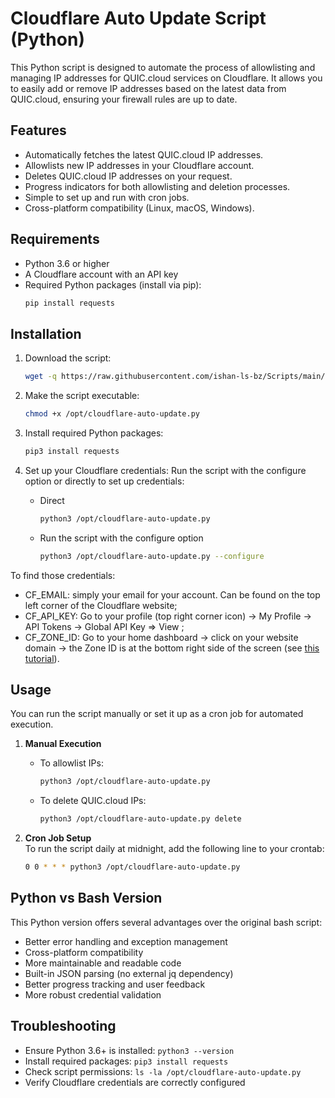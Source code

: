# Cloudflare Auto Update Script (Python)

This Python script is designed to automate the process of allowlisting and managing IP addresses for QUIC.cloud services on Cloudflare. It allows you to easily add or remove IP addresses based on the latest data from QUIC.cloud, ensuring your firewall rules are up to date.

## Features

- Automatically fetches the latest QUIC.cloud IP addresses.
- Allowlists new IP addresses in your Cloudflare account.
- Deletes QUIC.cloud IP addresses on your request.
- Progress indicators for both allowlisting and deletion processes.
- Simple to set up and run with cron jobs.
- Cross-platform compatibility (Linux, macOS, Windows).

## Requirements

- Python 3.6 or higher
- A Cloudflare account with an API key
- Required Python packages (install via pip):
  ```bash
  pip install requests
  ```

## Installation

1. Download the script:
   ```bash
   wget -q https://raw.githubusercontent.com/ishan-ls-bz/Scripts/main/cf/cloudflare-auto-update.py -P /opt/
   ```

2. Make the script executable:
   ```bash
   chmod +x /opt/cloudflare-auto-update.py
   ```

3. Install required Python packages:
   ```bash
   pip3 install requests
   ```

4. Set up your Cloudflare credentials: Run the script with the configure option or directly to set up credentials:
   - Direct
     ```bash
     python3 /opt/cloudflare-auto-update.py
     ```
   - Run the script with the configure option
     ```bash
     python3 /opt/cloudflare-auto-update.py --configure
     ```

To find those credentials:
* CF_EMAIL: simply your email for your account. Can be found on the top left corner of the Cloudflare website;
* CF_API_KEY: Go to your profile (top right corner icon) -> My Profile -> API Tokens -> Global API Key => View ;
* CF_ZONE_ID: Go to your home dashboard -> click on your website domain -> the Zone ID is at the bottom right side of the screen (see [this tutorial](https://developers.cloudflare.com/fundamentals/setup/find-account-and-zone-ids/)).

## Usage

You can run the script manually or set it up as a cron job for automated execution.

1. **Manual Execution**
   - To allowlist IPs:
     ```bash
     python3 /opt/cloudflare-auto-update.py
     ```
   - To delete QUIC.cloud IPs:
     ```bash
     python3 /opt/cloudflare-auto-update.py delete
     ```

2. **Cron Job Setup** \
    To run the script daily at midnight, add the following line to your crontab:
    ```bash
    0 0 * * * python3 /opt/cloudflare-auto-update.py
    ```

## Python vs Bash Version

This Python version offers several advantages over the original bash script:
- Better error handling and exception management
- Cross-platform compatibility
- More maintainable and readable code
- Built-in JSON parsing (no external jq dependency)
- Better progress tracking and user feedback
- More robust credential validation

## Troubleshooting

- Ensure Python 3.6+ is installed: `python3 --version`
- Install required packages: `pip3 install requests`
- Check script permissions: `ls -la /opt/cloudflare-auto-update.py`
- Verify Cloudflare credentials are correctly configured
